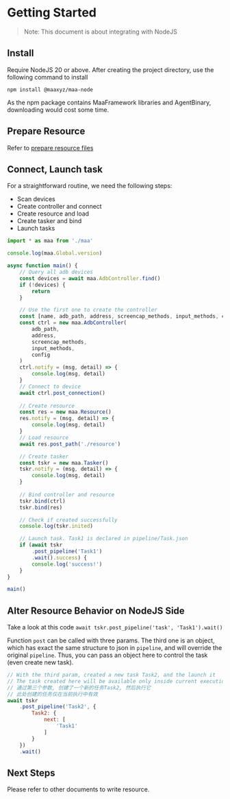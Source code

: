 # Getting Started

> Note: This document is about integrating with NodeJS

## Install

Require NodeJS 20 or above. After creating the project directory, use the following command to install

```shell
npm install @maaxyz/maa-node
```

As the npm package contains MaaFramework libraries and AgentBinary, downloading would cost some time.

## Prepare Resource

Refer to [prepare resource files](./1.1-QuickStarted.md#prepare-resource-files)

## Connect, Launch task

For a straightforward routine, we need the following steps:

* Scan devices
* Create controller and connect
* Create resource and load
* Create tasker and bind
* Launch tasks

```typescript
import * as maa from './maa'

console.log(maa.Global.version)

async function main() {
    // Query all adb devices
    const devices = await maa.AdbController.find()
    if (!devices) {
        return
    }

    // Use the first one to create the controller
    const [name, adb_path, address, screencap_methods, input_methods, config] = devices[0]
    const ctrl = new maa.AdbController(
        adb_path,
        address,
        screencap_methods,
        input_methods,
        config
    )
    ctrl.notify = (msg, detail) => {
        console.log(msg, detail)
    }
    // Connect to device
    await ctrl.post_connection()
    
    // Create resource
    const res = new maa.Resource()
    res.notify = (msg, detail) => {
        console.log(msg, detail)
    }
    // Load resource
    await res.post_path('./resource')

    // Create tasker
    const tskr = new maa.Tasker()
    tskr.notify = (msg, detail) => {
        console.log(msg, detail)
    }
    
    // Bind controller and resource
    tskr.bind(ctrl)
    tskr.bind(res)

    // Check if created successfully
    console.log(tskr.inited)

    // Launch task. Task1 is declared in pipeline/Task.json
    if (await tskr
        .post_pipeline('Task1')
        .wait().success) {
        console.log('success!')
    }
}

main()
```

## Alter Resource Behavior on NodeJS Side

Take a look at this code `await tskr.post_pipeline('task', 'Task1').wait()`

Function `post` can be called with three params. The third one is an object, which has exact the same structure to json in `pipeline`, and will override the original `pipeline`. Thus, you can pass an object here to control the task (even create new task).

```javascript
// With the third param, created a new task Task2, and the launch it
// The task created here will be available only inside current execution
// 通过第三个参数, 创建了一个新的任务Task2, 然后执行它
// 此处创建的任务仅在当前执行中有效
await tskr
    .post_pipeline('Task2', {
        Task2: {
            next: [
                'Task1'
            ]
        }
    })
    .wait()
```

## Next Steps

Please refer to other documents to write resource.

